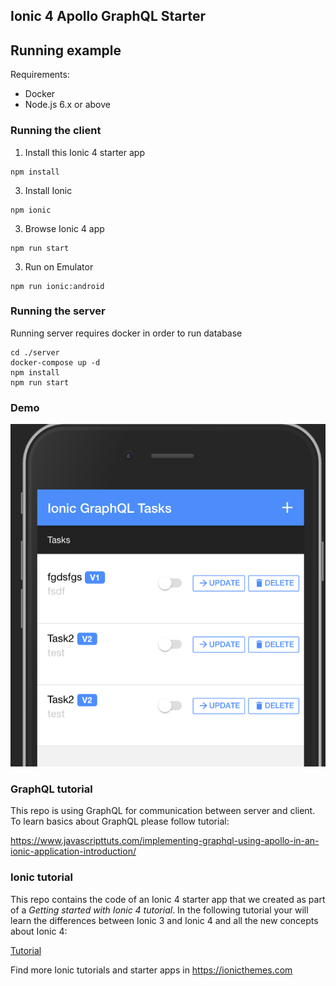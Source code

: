 ## Ionic 4 Apollo GraphQL Starter

## Running example

Requirements:

- Docker
- Node.js 6.x or above

### Running the client

1.  Install this Ionic 4 starter app
```
npm install
```
3. Install Ionic
```
npm ionic
```

3. Browse Ionic 4 app
```
npm run start
```

3. Run on Emulator
```
npm run ionic:android
```
### Running the server

Running server requires docker in order to run database

```
cd ./server
docker-compose up -d
npm install
npm run start
```

### Demo

![](./resources/screenshot.png)

### GraphQL tutorial

This repo is using GraphQL for communication between server and client.
To learn basics about GraphQL please follow tutorial:

https://www.javascripttuts.com/implementing-graphql-using-apollo-in-an-ionic-application-introduction/

### Ionic tutorial

This repo contains the code of an Ionic 4 starter app that we created as part of a *Getting started with Ionic 4 tutorial*. In the following tutorial your will learn the differences between Ionic 3 and Ionic 4 and all the new concepts about Ionic 4:

[Tutorial](https://ionicthemes.com/tutorials/about/ionic-4-vs-ionic-3)

Find more Ionic tutorials and starter apps in https://ionicthemes.com
